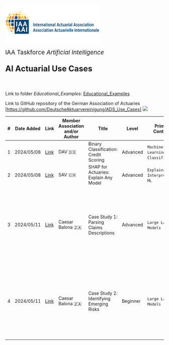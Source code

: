 <img src="logo.png" width="300px">

<br>
<p style="font-size:19px; text-align:left; margin-top: 15px; margin-bottom: 15px">IAA Taskforce <i>Artificial Intelligence</i></p>
<p style="font-size:25px; text-align:left; margin-bottom: 25px"><b>AI Actuarial Use Cases</b></p>
<br>

Link to folder *Educational_Examples*: [Educational_Examples](/Educational_Examples)

Link to GitHub repository of the German Association of Actuaries [https://github.com/DeutscheAktuarvereinigung/ADS_Use_Cases]
<img src="https://img.shields.io/badge/GitHub-100000?style=for-the-badge&logo=github&logoColor=white">

| # | Date Added | Link | Member Association and/or Author | Title | Level | Primary Contents | Secondary Contents | Comments | Comments | Comments
| ------------- | ------------- |------------- | ------------- | ------------- | ------------- | ------------- | ------------- | ------------- | ------------- | ------------- |
| 1 | 2024/05/08 | [Link](https://github.com/DeutscheAktuarvereinigung/ADS_Use_Cases/blob/main/binary-classification-credit-scoring.ipynb) | DAV 🇩🇪 | Binary Classification: Credit Scoring | Advanced | `Machine Learning` `Classification` | `Explainable AI` `Hyperparameter Tuning`
| 2 | 2024/05/08 | [Link](https://github.com/DeutscheAktuarvereinigung/ADS_Use_Cases/blob/main/binary-classification-credit-scoring.ipynb) | SAV 🇨🇭 | SHAP for Actuaries: Explain Any Model | Advanced | `Explainable AI` `Interpretable ML` | `Regression` `Synthetic Data`
| 3 | 2024/05/11 | [Link](https://github.com/cbalona/actuarygpt-code/tree/main/case-study-1) | Caesar Balona 🇿🇦 | Case Study 1: Parsing Claims Descriptions | Advanced | `Large Language Models` | `Information Extraction` `Parsing` | This case study is part of a whole paper on LLMs [ActuaryGPT: Applications of Large Language Models to Insurance and Actuarial Work](https://www.google.com/url?sa=t&rct=j&q=&esrc=s&source=web&cd=&cad=rja&uact=8&ved=2ahUKEwi_toXSoYWGAxXUVPEDHcPkAOI4ChAWegQICxAB&url=https%3A%2F%2Factuaries.org.uk%2Fmedia%2Fpurp2kk5%2Factuary-gpt-applications-of-large-language-models-to-insurance-and-actuarial-work.pdf&usg=AOvVaw1KRTDCIgv9IHZ5XlztvoWk&opi=89978449).
| 4 | 2024/05/11 | [Link](https://github.com/cbalona/actuarygpt-code/tree/main/case-study-2) | Caesar Balona 🇿🇦 | Case Study 2: Identifying Emerging Risks | Beginner | `Large Language Models` | `Text Generation` | This case study is part of a whole paper on LLMs [ActuaryGPT: Applications of Large Language Models to Insurance and Actuarial Work](https://www.google.com/url?sa=t&rct=j&q=&esrc=s&source=web&cd=&cad=rja&uact=8&ved=2ahUKEwi_toXSoYWGAxXUVPEDHcPkAOI4ChAWegQICxAB&url=https%3A%2F%2Factuaries.org.uk%2Fmedia%2Fpurp2kk5%2Factuary-gpt-applications-of-large-language-models-to-insurance-and-actuarial-work.pdf&usg=AOvVaw1KRTDCIgv9IHZ5XlztvoWk&opi=89978449).

